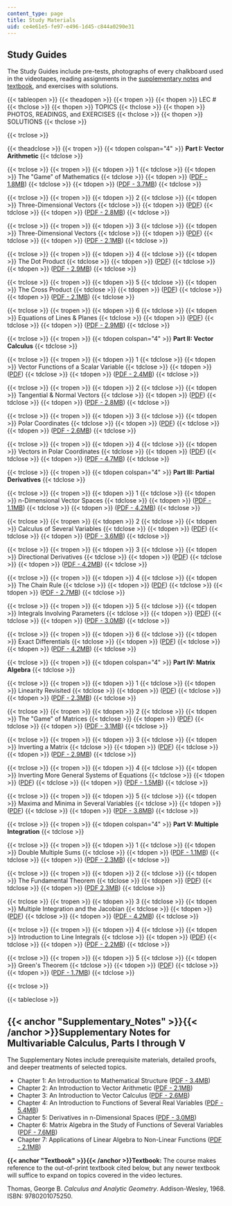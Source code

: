 ```yaml
---
content_type: page
title: Study Materials
uid: ce4e61e5-fe97-e496-1d45-c844a0290e31
---
```


Study Guides
------------

The Study Guides include pre-tests, photographs of every chalkboard used in the videotapes, reading assignments in the [supplementary notes](#Supplementary_Notes) and [textbook](#Textbook), and exercises with solutions.

{{< tableopen >}}
{{< theadopen >}}
{{< tropen >}}
{{< thopen >}}
LEC #
{{< thclose >}}
{{< thopen >}}
TOPICS
{{< thclose >}}
{{< thopen >}}
PHOTOS, READINGS, and EXERCISES
{{< thclose >}}
{{< thopen >}}
SOLUTIONS
{{< thclose >}}

{{< trclose >}}

{{< theadclose >}}
{{< tropen >}}
{{< tdopen colspan="4" >}}
**Part I: Vector Arithmetic**
{{< tdclose >}}

{{< trclose >}}
{{< tropen >}}
{{< tdopen >}}
1
{{< tdclose >}}
{{< tdopen >}}
The "Game" of Mathematics
{{< tdclose >}}
{{< tdopen >}}
([PDF - 1.8MB](/resources/res-18-007-calculus-revisited-multivariable-calculus-fall-2011/study-materials/MITRES_18_007_partI_lec01.pdf))
{{< tdclose >}}
{{< tdopen >}}
([PDF - 3.7MB](/resources/res-18-007-calculus-revisited-multivariable-calculus-fall-2011/study-materials/MITRES_18_007_partI_sol01.pdf))
{{< tdclose >}}

{{< trclose >}}
{{< tropen >}}
{{< tdopen >}}
2
{{< tdclose >}}
{{< tdopen >}}
Three-Dimensional Vectors
{{< tdclose >}}
{{< tdopen >}}
([PDF](/resources/res-18-007-calculus-revisited-multivariable-calculus-fall-2011/study-materials/MITRES_18_007_partI_lec02.pdf))
{{< tdclose >}}
{{< tdopen >}}
([PDF - 2.8MB](/resources/res-18-007-calculus-revisited-multivariable-calculus-fall-2011/study-materials/MITRES_18_007_partI_sol02.pdf))
{{< tdclose >}}

{{< trclose >}}
{{< tropen >}}
{{< tdopen >}}
3
{{< tdclose >}}
{{< tdopen >}}
Three-Dimensional Vectors
{{< tdclose >}}
{{< tdopen >}}
([PDF](/resources/res-18-007-calculus-revisited-multivariable-calculus-fall-2011/study-materials/MITRES_18_007_partI_lec03.pdf))
{{< tdclose >}}
{{< tdopen >}}
([PDF - 2.1MB](/resources/res-18-007-calculus-revisited-multivariable-calculus-fall-2011/study-materials/MITRES_18_007_partI_sol03.pdf))
{{< tdclose >}}

{{< trclose >}}
{{< tropen >}}
{{< tdopen >}}
4
{{< tdclose >}}
{{< tdopen >}}
The Dot Product
{{< tdclose >}}
{{< tdopen >}}
([PDF](/resources/res-18-007-calculus-revisited-multivariable-calculus-fall-2011/study-materials/MITRES_18_007_partI_lec04.pdf))
{{< tdclose >}}
{{< tdopen >}}
([PDF - 2.9MB](/resources/res-18-007-calculus-revisited-multivariable-calculus-fall-2011/study-materials/MITRES_18_007_partI_sol04.pdf))
{{< tdclose >}}

{{< trclose >}}
{{< tropen >}}
{{< tdopen >}}
5
{{< tdclose >}}
{{< tdopen >}}
The Cross Product
{{< tdclose >}}
{{< tdopen >}}
([PDF](/resources/res-18-007-calculus-revisited-multivariable-calculus-fall-2011/study-materials/MITRES_18_007_partI_lec05.pdf))
{{< tdclose >}}
{{< tdopen >}}
([PDF - 2.1MB](/resources/res-18-007-calculus-revisited-multivariable-calculus-fall-2011/study-materials/MITRES_18_007_partI_sol05.pdf))
{{< tdclose >}}

{{< trclose >}}
{{< tropen >}}
{{< tdopen >}}
6
{{< tdclose >}}
{{< tdopen >}}
Equations of Lines & Planes
{{< tdclose >}}
{{< tdopen >}}
([PDF](/resources/res-18-007-calculus-revisited-multivariable-calculus-fall-2011/study-materials/MITRES_18_007_partI_lec06.pdf))
{{< tdclose >}}
{{< tdopen >}}
([PDF - 2.9MB](/resources/res-18-007-calculus-revisited-multivariable-calculus-fall-2011/study-materials/MITRES_18_007_partI_sol06.pdf))
{{< tdclose >}}

{{< trclose >}}
{{< tropen >}}
{{< tdopen colspan="4" >}}
**Part II: Vector Calculus**
{{< tdclose >}}

{{< trclose >}}
{{< tropen >}}
{{< tdopen >}}
1
{{< tdclose >}}
{{< tdopen >}}
Vector Functions of a Scalar Variable
{{< tdclose >}}
{{< tdopen >}}
([PDF](/resources/res-18-007-calculus-revisited-multivariable-calculus-fall-2011/study-materials/MITRES_18_007_partII_lec01.pdf))
{{< tdclose >}}
{{< tdopen >}}
([PDF - 2.4MB](/resources/res-18-007-calculus-revisited-multivariable-calculus-fall-2011/study-materials/MITRES_18_007_partII_sol01.pdf))
{{< tdclose >}}

{{< trclose >}}
{{< tropen >}}
{{< tdopen >}}
2
{{< tdclose >}}
{{< tdopen >}}
Tangential & Normal Vectors
{{< tdclose >}}
{{< tdopen >}}
([PDF](/resources/res-18-007-calculus-revisited-multivariable-calculus-fall-2011/study-materials/MITRES_18_007_partII_lec02.pdf))
{{< tdclose >}}
{{< tdopen >}}
([PDF - 2.8MB](/resources/res-18-007-calculus-revisited-multivariable-calculus-fall-2011/study-materials/MITRES_18_007_partII_sol02.pdf))
{{< tdclose >}}

{{< trclose >}}
{{< tropen >}}
{{< tdopen >}}
3
{{< tdclose >}}
{{< tdopen >}}
Polar Coordinates
{{< tdclose >}}
{{< tdopen >}}
([PDF](/resources/res-18-007-calculus-revisited-multivariable-calculus-fall-2011/study-materials/MITRES_18_007_partII_lec03.pdf))
{{< tdclose >}}
{{< tdopen >}}
([PDF - 2.6MB](/resources/res-18-007-calculus-revisited-multivariable-calculus-fall-2011/study-materials/MITRES_18_007_partII_sol03.pdf))
{{< tdclose >}}

{{< trclose >}}
{{< tropen >}}
{{< tdopen >}}
4
{{< tdclose >}}
{{< tdopen >}}
Vectors in Polar Coordinates
{{< tdclose >}}
{{< tdopen >}}
([PDF](/resources/res-18-007-calculus-revisited-multivariable-calculus-fall-2011/study-materials/MITRES_18_007_partII_lec04.pdf))
{{< tdclose >}}
{{< tdopen >}}
([PDF - 4.7MB](/resources/res-18-007-calculus-revisited-multivariable-calculus-fall-2011/study-materials/MITRES_18_007_partII_sol04.pdf))
{{< tdclose >}}

{{< trclose >}}
{{< tropen >}}
{{< tdopen colspan="4" >}}
**Part III: Partial Derivatives**
{{< tdclose >}}

{{< trclose >}}
{{< tropen >}}
{{< tdopen >}}
1
{{< tdclose >}}
{{< tdopen >}}
n-Dimensional Vector Spaces
{{< tdclose >}}
{{< tdopen >}}
([PDF - 1.1MB](/resources/res-18-007-calculus-revisited-multivariable-calculus-fall-2011/study-materials/MITRES_18_007_partIII_lec01.pdf))
{{< tdclose >}}
{{< tdopen >}}
([PDF - 4.2MB](/resources/res-18-007-calculus-revisited-multivariable-calculus-fall-2011/study-materials/MITRES_18_007_partIII_sol01.pdf))
{{< tdclose >}}

{{< trclose >}}
{{< tropen >}}
{{< tdopen >}}
2
{{< tdclose >}}
{{< tdopen >}}
Calculus of Several Variables
{{< tdclose >}}
{{< tdopen >}}
([PDF](/resources/res-18-007-calculus-revisited-multivariable-calculus-fall-2011/study-materials/MITRES_18_007_partIII_lec02.pdf))
{{< tdclose >}}
{{< tdopen >}}
([PDF - 3.6MB](/resources/res-18-007-calculus-revisited-multivariable-calculus-fall-2011/study-materials/MITRES_18_007_partIII_sol02.pdf))
{{< tdclose >}}

{{< trclose >}}
{{< tropen >}}
{{< tdopen >}}
3
{{< tdclose >}}
{{< tdopen >}}
Directional Derivatives
{{< tdclose >}}
{{< tdopen >}}
([PDF](/resources/res-18-007-calculus-revisited-multivariable-calculus-fall-2011/study-materials/MITRES_18_007_partIII_lec03.pdf))
{{< tdclose >}}
{{< tdopen >}}
([PDF - 4.2MB](/resources/res-18-007-calculus-revisited-multivariable-calculus-fall-2011/study-materials/MITRES_18_007_partIII_sol03.pdf))
{{< tdclose >}}

{{< trclose >}}
{{< tropen >}}
{{< tdopen >}}
4
{{< tdclose >}}
{{< tdopen >}}
The Chain Rule
{{< tdclose >}}
{{< tdopen >}}
([PDF](/resources/res-18-007-calculus-revisited-multivariable-calculus-fall-2011/study-materials/MITRES_18_007_partIII_lec04.pdf))
{{< tdclose >}}
{{< tdopen >}}
([PDF - 2.7MB](/resources/res-18-007-calculus-revisited-multivariable-calculus-fall-2011/study-materials/MITRES_18_007_partIII_sol04.pdf))
{{< tdclose >}}

{{< trclose >}}
{{< tropen >}}
{{< tdopen >}}
5
{{< tdclose >}}
{{< tdopen >}}
Integrals Involving Parameters
{{< tdclose >}}
{{< tdopen >}}
([PDF](/resources/res-18-007-calculus-revisited-multivariable-calculus-fall-2011/study-materials/MITRES_18_007_partIII_lec05.pdf))
{{< tdclose >}}
{{< tdopen >}}
([PDF - 3.0MB](/resources/res-18-007-calculus-revisited-multivariable-calculus-fall-2011/study-materials/MITRES_18_007_partIII_sol05.pdf))
{{< tdclose >}}

{{< trclose >}}
{{< tropen >}}
{{< tdopen >}}
6
{{< tdclose >}}
{{< tdopen >}}
Exact Differentials
{{< tdclose >}}
{{< tdopen >}}
([PDF](/resources/res-18-007-calculus-revisited-multivariable-calculus-fall-2011/study-materials/MITRES_18_007_partIII_lec06.pdf))
{{< tdclose >}}
{{< tdopen >}}
([PDF - 4.2MB](/resources/res-18-007-calculus-revisited-multivariable-calculus-fall-2011/study-materials/MITRES_18_007_partIII_sol06.pdf))
{{< tdclose >}}

{{< trclose >}}
{{< tropen >}}
{{< tdopen colspan="4" >}}
**Part IV: Matrix Algebra**
{{< tdclose >}}

{{< trclose >}}
{{< tropen >}}
{{< tdopen >}}
1
{{< tdclose >}}
{{< tdopen >}}
Linearity Revisited
{{< tdclose >}}
{{< tdopen >}}
([PDF](/resources/res-18-007-calculus-revisited-multivariable-calculus-fall-2011/study-materials/MITRES_18_007_partIV_lec01.pdf))
{{< tdclose >}}
{{< tdopen >}}
([PDF - 2.3MB](/resources/res-18-007-calculus-revisited-multivariable-calculus-fall-2011/study-materials/MITRES_18_007_partIV_sol01.pdf))
{{< tdclose >}}

{{< trclose >}}
{{< tropen >}}
{{< tdopen >}}
2
{{< tdclose >}}
{{< tdopen >}}
The "Game" of Matrices
{{< tdclose >}}
{{< tdopen >}}
([PDF](/resources/res-18-007-calculus-revisited-multivariable-calculus-fall-2011/study-materials/MITRES_18_007_partIV_lec02.pdf))
{{< tdclose >}}
{{< tdopen >}}
([PDF - 3.1MB](/resources/res-18-007-calculus-revisited-multivariable-calculus-fall-2011/study-materials/MITRES_18_007_partIV_sol02.pdf))
{{< tdclose >}}

{{< trclose >}}
{{< tropen >}}
{{< tdopen >}}
3
{{< tdclose >}}
{{< tdopen >}}
Inverting a Matrix
{{< tdclose >}}
{{< tdopen >}}
([PDF](/resources/res-18-007-calculus-revisited-multivariable-calculus-fall-2011/study-materials/MITRES_18_007_partIV_lec03.pdf))
{{< tdclose >}}
{{< tdopen >}}
([PDF - 2.9MB](/resources/res-18-007-calculus-revisited-multivariable-calculus-fall-2011/study-materials/MITRES_18_007_partIV_sol03.pdf))
{{< tdclose >}}

{{< trclose >}}
{{< tropen >}}
{{< tdopen >}}
4
{{< tdclose >}}
{{< tdopen >}}
Inverting More General Systems of Equations
{{< tdclose >}}
{{< tdopen >}}
([PDF](/resources/res-18-007-calculus-revisited-multivariable-calculus-fall-2011/study-materials/MITRES_18_007_partIV_lec04.pdf))
{{< tdclose >}}
{{< tdopen >}}
([PDF - 1.5MB](/resources/res-18-007-calculus-revisited-multivariable-calculus-fall-2011/study-materials/MITRES_18_007_partIV_sol04.pdf))
{{< tdclose >}}

{{< trclose >}}
{{< tropen >}}
{{< tdopen >}}
5
{{< tdclose >}}
{{< tdopen >}}
Maxima and Minima in Several Variables
{{< tdclose >}}
{{< tdopen >}}
([PDF](/resources/res-18-007-calculus-revisited-multivariable-calculus-fall-2011/study-materials/MITRES_18_007_partIV_lec05.pdf))
{{< tdclose >}}
{{< tdopen >}}
([PDF - 3.8MB](/resources/res-18-007-calculus-revisited-multivariable-calculus-fall-2011/study-materials/MITRES_18_007_partIV_sol05.pdf))
{{< tdclose >}}

{{< trclose >}}
{{< tropen >}}
{{< tdopen colspan="4" >}}
**Part V: Multiple Integration**
{{< tdclose >}}

{{< trclose >}}
{{< tropen >}}
{{< tdopen >}}
1
{{< tdclose >}}
{{< tdopen >}}
Double Multiple Sums
{{< tdclose >}}
{{< tdopen >}}
([PDF - 1.1MB](/resources/res-18-007-calculus-revisited-multivariable-calculus-fall-2011/study-materials/MITRES_18_007_partV_lec01.pdf))
{{< tdclose >}}
{{< tdopen >}}
([PDF - 2.3MB](/resources/res-18-007-calculus-revisited-multivariable-calculus-fall-2011/study-materials/MITRES_18_007_partV_sol01.pdf))
{{< tdclose >}}

{{< trclose >}}
{{< tropen >}}
{{< tdopen >}}
2
{{< tdclose >}}
{{< tdopen >}}
The Fundamental Theorem
{{< tdclose >}}
{{< tdopen >}}
([PDF](/resources/res-18-007-calculus-revisited-multivariable-calculus-fall-2011/study-materials/MITRES_18_007_partV_lec02.pdf))
{{< tdclose >}}
{{< tdopen >}}
([PDF 2.3MB](/resources/res-18-007-calculus-revisited-multivariable-calculus-fall-2011/study-materials/MITRES_18_007_partV_sol02.pdf))
{{< tdclose >}}

{{< trclose >}}
{{< tropen >}}
{{< tdopen >}}
3
{{< tdclose >}}
{{< tdopen >}}
Multiple Integration and the Jacobian
{{< tdclose >}}
{{< tdopen >}}
([PDF](/resources/res-18-007-calculus-revisited-multivariable-calculus-fall-2011/study-materials/MITRES_18_007_partV_lec03.pdf))
{{< tdclose >}}
{{< tdopen >}}
([PDF - 4.2MB](/resources/res-18-007-calculus-revisited-multivariable-calculus-fall-2011/study-materials/MITRES_18_007_partV_sol03.pdf))
{{< tdclose >}}

{{< trclose >}}
{{< tropen >}}
{{< tdopen >}}
4
{{< tdclose >}}
{{< tdopen >}}
Introduction to Line Integrals
{{< tdclose >}}
{{< tdopen >}}
([PDF](/resources/res-18-007-calculus-revisited-multivariable-calculus-fall-2011/study-materials/MITRES_18_007_partV_lec04.pdf))
{{< tdclose >}}
{{< tdopen >}}
([PDF - 2.2MB](/resources/res-18-007-calculus-revisited-multivariable-calculus-fall-2011/study-materials/MITRES_18_007_partV_sol04.pdf))
{{< tdclose >}}

{{< trclose >}}
{{< tropen >}}
{{< tdopen >}}
5
{{< tdclose >}}
{{< tdopen >}}
Green's Theorem
{{< tdclose >}}
{{< tdopen >}}
([PDF](/resources/res-18-007-calculus-revisited-multivariable-calculus-fall-2011/study-materials/MITRES_18_007_partV_lec05.pdf))
{{< tdclose >}}
{{< tdopen >}}
([PDF - 1.7MB](/resources/res-18-007-calculus-revisited-multivariable-calculus-fall-2011/study-materials/MITRES_18_007_partV_sol05.pdf))
{{< tdclose >}}

{{< trclose >}}

{{< tableclose >}}

{{< anchor "Supplementary_Notes" >}}{{< /anchor >}}Supplementary Notes for Multivariable Calculus, Parts I through V
--------------------------------------------------------------------------------------------------------------------

The Supplementary Notes include prerequisite materials, detailed proofs, and deeper treatments of selected topics.

*   Chapter 1: An Introduction to Mathematical Structure ([PDF - 3.4MB](/resources/res-18-007-calculus-revisited-multivariable-calculus-fall-2011/study-materials/MITRES_18_007_supp_notes01.pdf))
*   Chapter 2: An Introduction to Vector Arithmetic ([PDF - 2.1MB](/resources/res-18-007-calculus-revisited-multivariable-calculus-fall-2011/study-materials/MITRES_18_007_supp_notes02.pdf))
*   Chapter 3: An Introduction to Vector Calculus ([PDF - 2.6MB](/resources/res-18-007-calculus-revisited-multivariable-calculus-fall-2011/study-materials/MITRES_18_007_supp_notes03.pdf))
*   Chapter 4: An Introduction to Functions of Several Real Variables ([PDF - 5.4MB](/resources/res-18-007-calculus-revisited-multivariable-calculus-fall-2011/study-materials/MITRES_18_007_supp_notes04.pdf))
*   Chapter 5: Derivatives in n-Dimensional Spaces ([PDF - 3.0MB](/resources/res-18-007-calculus-revisited-multivariable-calculus-fall-2011/study-materials/MITRES_18_007_supp_notes05.pdf))
*   Chapter 6: Matrix Algebra in the Study of Functions of Several Variables ([PDF - 7.6MB](/resources/res-18-007-calculus-revisited-multivariable-calculus-fall-2011/study-materials/MITRES_18_007_supp_notes06.pdf))
*   Chapter 7: Applications of Linear Algebra to Non-Linear Functions ([PDF - 2.1MB](/resources/res-18-007-calculus-revisited-multivariable-calculus-fall-2011/study-materials/MITRES_18_007_supp_notes07.pdf))

**{{< anchor "Textbook" >}}{{< /anchor >}}Textbook:** The course makes reference to the out-of-print textbook cited below, but any newer textbook will suffice to expand on topics covered in the video lectures.

Thomas, George B. _Calculus and Analytic Geometry_. Addison-Wesley, 1968. ISBN: 9780201075250.